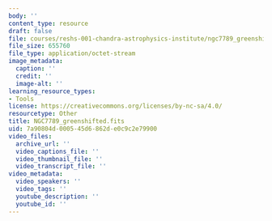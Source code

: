 ```yaml
---
body: ''
content_type: resource
draft: false
file: courses/reshs-001-chandra-astrophysics-institute/ngc7789_greenshifted.fits
file_size: 655760
file_type: application/octet-stream
image_metadata:
  caption: ''
  credit: ''
  image-alt: ''
learning_resource_types:
- Tools
license: https://creativecommons.org/licenses/by-nc-sa/4.0/
resourcetype: Other
title: NGC7789_greenshifted.fits
uid: 7a90804d-0005-45d6-862d-e0c9c2e79900
video_files:
  archive_url: ''
  video_captions_file: ''
  video_thumbnail_file: ''
  video_transcript_file: ''
video_metadata:
  video_speakers: ''
  video_tags: ''
  youtube_description: ''
  youtube_id: ''
---
```

